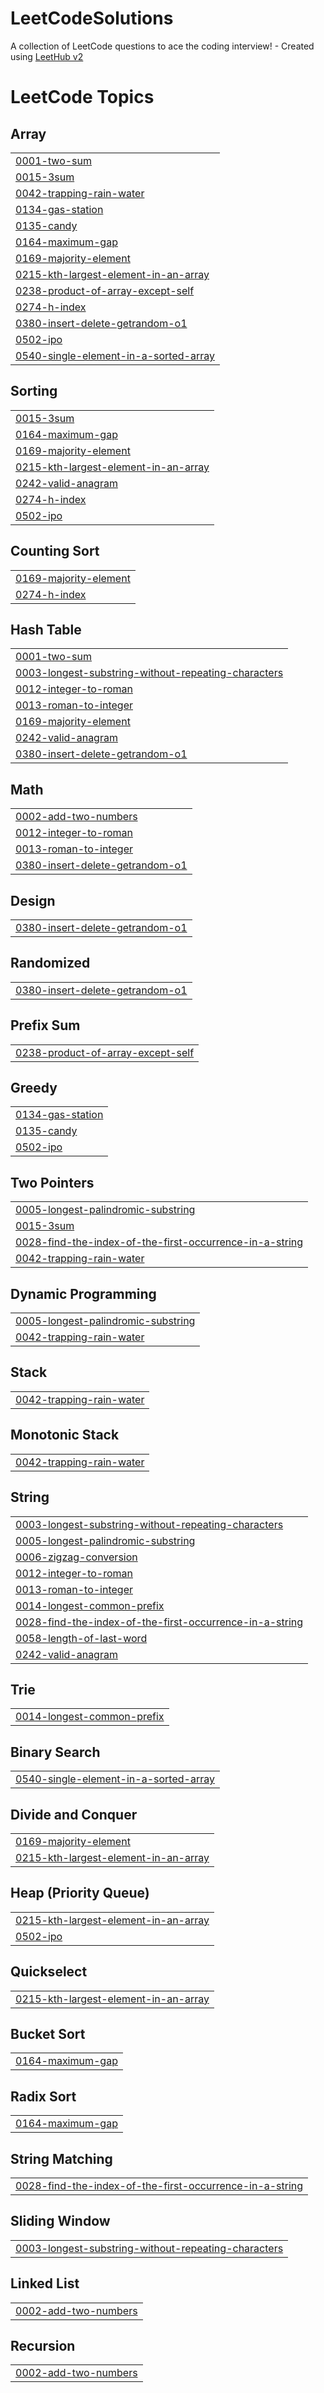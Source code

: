 # LeetCodeSolutions
A collection of LeetCode questions to ace the coding interview! - Created using [LeetHub v2](https://github.com/arunbhardwaj/LeetHub-2.0)

<!---LeetCode Topics Start-->
# LeetCode Topics
## Array
|  |
| ------- |
| [0001-two-sum](https://github.com/xxalm/LeetCodeSolutions/tree/master/0001-two-sum) |
| [0015-3sum](https://github.com/xxalm/LeetCodeSolutions/tree/master/0015-3sum) |
| [0042-trapping-rain-water](https://github.com/xxalm/LeetCodeSolutions/tree/master/0042-trapping-rain-water) |
| [0134-gas-station](https://github.com/xxalm/LeetCodeSolutions/tree/master/0134-gas-station) |
| [0135-candy](https://github.com/xxalm/LeetCodeSolutions/tree/master/0135-candy) |
| [0164-maximum-gap](https://github.com/xxalm/LeetCodeSolutions/tree/master/0164-maximum-gap) |
| [0169-majority-element](https://github.com/xxalm/LeetCodeSolutions/tree/master/0169-majority-element) |
| [0215-kth-largest-element-in-an-array](https://github.com/xxalm/LeetCodeSolutions/tree/master/0215-kth-largest-element-in-an-array) |
| [0238-product-of-array-except-self](https://github.com/xxalm/LeetCodeSolutions/tree/master/0238-product-of-array-except-self) |
| [0274-h-index](https://github.com/xxalm/LeetCodeSolutions/tree/master/0274-h-index) |
| [0380-insert-delete-getrandom-o1](https://github.com/xxalm/LeetCodeSolutions/tree/master/0380-insert-delete-getrandom-o1) |
| [0502-ipo](https://github.com/xxalm/LeetCodeSolutions/tree/master/0502-ipo) |
| [0540-single-element-in-a-sorted-array](https://github.com/xxalm/LeetCodeSolutions/tree/master/0540-single-element-in-a-sorted-array) |
## Sorting
|  |
| ------- |
| [0015-3sum](https://github.com/xxalm/LeetCodeSolutions/tree/master/0015-3sum) |
| [0164-maximum-gap](https://github.com/xxalm/LeetCodeSolutions/tree/master/0164-maximum-gap) |
| [0169-majority-element](https://github.com/xxalm/LeetCodeSolutions/tree/master/0169-majority-element) |
| [0215-kth-largest-element-in-an-array](https://github.com/xxalm/LeetCodeSolutions/tree/master/0215-kth-largest-element-in-an-array) |
| [0242-valid-anagram](https://github.com/xxalm/LeetCodeSolutions/tree/master/0242-valid-anagram) |
| [0274-h-index](https://github.com/xxalm/LeetCodeSolutions/tree/master/0274-h-index) |
| [0502-ipo](https://github.com/xxalm/LeetCodeSolutions/tree/master/0502-ipo) |
## Counting Sort
|  |
| ------- |
| [0169-majority-element](https://github.com/xxalm/LeetCodeSolutions/tree/master/0169-majority-element) |
| [0274-h-index](https://github.com/xxalm/LeetCodeSolutions/tree/master/0274-h-index) |
## Hash Table
|  |
| ------- |
| [0001-two-sum](https://github.com/xxalm/LeetCodeSolutions/tree/master/0001-two-sum) |
| [0003-longest-substring-without-repeating-characters](https://github.com/xxalm/LeetCodeSolutions/tree/master/0003-longest-substring-without-repeating-characters) |
| [0012-integer-to-roman](https://github.com/xxalm/LeetCodeSolutions/tree/master/0012-integer-to-roman) |
| [0013-roman-to-integer](https://github.com/xxalm/LeetCodeSolutions/tree/master/0013-roman-to-integer) |
| [0169-majority-element](https://github.com/xxalm/LeetCodeSolutions/tree/master/0169-majority-element) |
| [0242-valid-anagram](https://github.com/xxalm/LeetCodeSolutions/tree/master/0242-valid-anagram) |
| [0380-insert-delete-getrandom-o1](https://github.com/xxalm/LeetCodeSolutions/tree/master/0380-insert-delete-getrandom-o1) |
## Math
|  |
| ------- |
| [0002-add-two-numbers](https://github.com/xxalm/LeetCodeSolutions/tree/master/0002-add-two-numbers) |
| [0012-integer-to-roman](https://github.com/xxalm/LeetCodeSolutions/tree/master/0012-integer-to-roman) |
| [0013-roman-to-integer](https://github.com/xxalm/LeetCodeSolutions/tree/master/0013-roman-to-integer) |
| [0380-insert-delete-getrandom-o1](https://github.com/xxalm/LeetCodeSolutions/tree/master/0380-insert-delete-getrandom-o1) |
## Design
|  |
| ------- |
| [0380-insert-delete-getrandom-o1](https://github.com/xxalm/LeetCodeSolutions/tree/master/0380-insert-delete-getrandom-o1) |
## Randomized
|  |
| ------- |
| [0380-insert-delete-getrandom-o1](https://github.com/xxalm/LeetCodeSolutions/tree/master/0380-insert-delete-getrandom-o1) |
## Prefix Sum
|  |
| ------- |
| [0238-product-of-array-except-self](https://github.com/xxalm/LeetCodeSolutions/tree/master/0238-product-of-array-except-self) |
## Greedy
|  |
| ------- |
| [0134-gas-station](https://github.com/xxalm/LeetCodeSolutions/tree/master/0134-gas-station) |
| [0135-candy](https://github.com/xxalm/LeetCodeSolutions/tree/master/0135-candy) |
| [0502-ipo](https://github.com/xxalm/LeetCodeSolutions/tree/master/0502-ipo) |
## Two Pointers
|  |
| ------- |
| [0005-longest-palindromic-substring](https://github.com/xxalm/LeetCodeSolutions/tree/master/0005-longest-palindromic-substring) |
| [0015-3sum](https://github.com/xxalm/LeetCodeSolutions/tree/master/0015-3sum) |
| [0028-find-the-index-of-the-first-occurrence-in-a-string](https://github.com/xxalm/LeetCodeSolutions/tree/master/0028-find-the-index-of-the-first-occurrence-in-a-string) |
| [0042-trapping-rain-water](https://github.com/xxalm/LeetCodeSolutions/tree/master/0042-trapping-rain-water) |
## Dynamic Programming
|  |
| ------- |
| [0005-longest-palindromic-substring](https://github.com/xxalm/LeetCodeSolutions/tree/master/0005-longest-palindromic-substring) |
| [0042-trapping-rain-water](https://github.com/xxalm/LeetCodeSolutions/tree/master/0042-trapping-rain-water) |
## Stack
|  |
| ------- |
| [0042-trapping-rain-water](https://github.com/xxalm/LeetCodeSolutions/tree/master/0042-trapping-rain-water) |
## Monotonic Stack
|  |
| ------- |
| [0042-trapping-rain-water](https://github.com/xxalm/LeetCodeSolutions/tree/master/0042-trapping-rain-water) |
## String
|  |
| ------- |
| [0003-longest-substring-without-repeating-characters](https://github.com/xxalm/LeetCodeSolutions/tree/master/0003-longest-substring-without-repeating-characters) |
| [0005-longest-palindromic-substring](https://github.com/xxalm/LeetCodeSolutions/tree/master/0005-longest-palindromic-substring) |
| [0006-zigzag-conversion](https://github.com/xxalm/LeetCodeSolutions/tree/master/0006-zigzag-conversion) |
| [0012-integer-to-roman](https://github.com/xxalm/LeetCodeSolutions/tree/master/0012-integer-to-roman) |
| [0013-roman-to-integer](https://github.com/xxalm/LeetCodeSolutions/tree/master/0013-roman-to-integer) |
| [0014-longest-common-prefix](https://github.com/xxalm/LeetCodeSolutions/tree/master/0014-longest-common-prefix) |
| [0028-find-the-index-of-the-first-occurrence-in-a-string](https://github.com/xxalm/LeetCodeSolutions/tree/master/0028-find-the-index-of-the-first-occurrence-in-a-string) |
| [0058-length-of-last-word](https://github.com/xxalm/LeetCodeSolutions/tree/master/0058-length-of-last-word) |
| [0242-valid-anagram](https://github.com/xxalm/LeetCodeSolutions/tree/master/0242-valid-anagram) |
## Trie
|  |
| ------- |
| [0014-longest-common-prefix](https://github.com/xxalm/LeetCodeSolutions/tree/master/0014-longest-common-prefix) |
## Binary Search
|  |
| ------- |
| [0540-single-element-in-a-sorted-array](https://github.com/xxalm/LeetCodeSolutions/tree/master/0540-single-element-in-a-sorted-array) |
## Divide and Conquer
|  |
| ------- |
| [0169-majority-element](https://github.com/xxalm/LeetCodeSolutions/tree/master/0169-majority-element) |
| [0215-kth-largest-element-in-an-array](https://github.com/xxalm/LeetCodeSolutions/tree/master/0215-kth-largest-element-in-an-array) |
## Heap (Priority Queue)
|  |
| ------- |
| [0215-kth-largest-element-in-an-array](https://github.com/xxalm/LeetCodeSolutions/tree/master/0215-kth-largest-element-in-an-array) |
| [0502-ipo](https://github.com/xxalm/LeetCodeSolutions/tree/master/0502-ipo) |
## Quickselect
|  |
| ------- |
| [0215-kth-largest-element-in-an-array](https://github.com/xxalm/LeetCodeSolutions/tree/master/0215-kth-largest-element-in-an-array) |
## Bucket Sort
|  |
| ------- |
| [0164-maximum-gap](https://github.com/xxalm/LeetCodeSolutions/tree/master/0164-maximum-gap) |
## Radix Sort
|  |
| ------- |
| [0164-maximum-gap](https://github.com/xxalm/LeetCodeSolutions/tree/master/0164-maximum-gap) |
## String Matching
|  |
| ------- |
| [0028-find-the-index-of-the-first-occurrence-in-a-string](https://github.com/xxalm/LeetCodeSolutions/tree/master/0028-find-the-index-of-the-first-occurrence-in-a-string) |
## Sliding Window
|  |
| ------- |
| [0003-longest-substring-without-repeating-characters](https://github.com/xxalm/LeetCodeSolutions/tree/master/0003-longest-substring-without-repeating-characters) |
## Linked List
|  |
| ------- |
| [0002-add-two-numbers](https://github.com/xxalm/LeetCodeSolutions/tree/master/0002-add-two-numbers) |
## Recursion
|  |
| ------- |
| [0002-add-two-numbers](https://github.com/xxalm/LeetCodeSolutions/tree/master/0002-add-two-numbers) |
<!---LeetCode Topics End-->